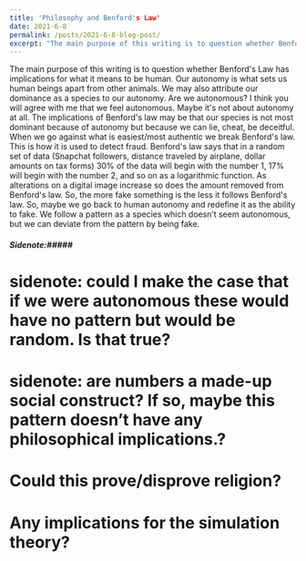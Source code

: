 ```yaml
---
title: 'Philosophy and Benford's Law'
date: 2021-6-8
permalink: /posts/2021-6-8-blog-post/
excerpt: "The main purpose of this writing is to question whether Benford's Law has implications for what it means to be human."
---
```


The main purpose of this writing is to question whether Benford's Law has implications for what it means to be human. Our autonomy is what sets us human beings apart from other animals. We may also attribute our dominance as a species to our autonomy. Are we autonomous? I think you will agree with me that we feel autonomous. Maybe it's not about autonomy at all. The implications of Benford's law may be that our species is not most dominant because of autonomy but because we can lie, cheat, be deceitful. When we go against what is easiest/most authentic we break Benford's law. This is how it is used to detect fraud. Benford's law says that in a random set of data (Snapchat followers, distance traveled by airplane, dollar amounts on tax forms) 30% of the data will begin with the number 1, 17% will begin with the number 2, and so on as a logarithmic function. As alterations on a digital image increase so does the amount removed from Benford's law. So, the more fake something is the less it follows Benford's law. So, maybe we go back to human autonomy and redefine it as the ability to fake. We follow a pattern as a species which doesn’t seem autonomous, but we can deviate from the pattern by being fake. 

##### Sidenote:#####
# sidenote: could I make the case that if we were autonomous these would have no pattern but would be random. Is that true? 

# sidenote: are numbers a made-up social construct? If so, maybe this pattern doesn’t have any philosophical implications.? 

# Could this prove/disprove religion? 

# Any implications for the simulation theory? 
